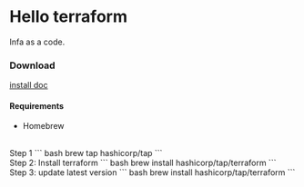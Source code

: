 # Hello terraform

Infa as a code.




### Download 

[install doc](https://developer.hashicorp.com/terraform/tutorials/docker-get-started/install-cli)

#### Requirements

* Homebrew
</br>
Step 1
``` bash
brew tap hashicorp/tap
```
</br>
Step 2: Install terraform
``` bash
brew install hashicorp/tap/terraform
```
</br>
Step 3: update latest version
``` bash
brew install hashicorp/tap/terraform
```
